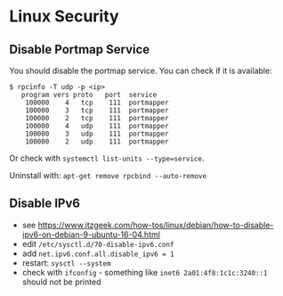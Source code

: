 # Linux Security

## Disable Portmap Service
You should disable the portmap service. You can check if it is available:

```text
$ rpcinfo -T udp -p <ip>
   program vers proto   port  service
    100000    4   tcp    111  portmapper
    100000    3   tcp    111  portmapper
    100000    2   tcp    111  portmapper
    100000    4   udp    111  portmapper
    100000    3   udp    111  portmapper
    100000    2   udp    111  portmapper
```

Or check with `systemctl list-units --type=service`.

Uninstall with: `apt-get remove rpcbind --auto-remove`

## Disable IPv6
- see https://www.itzgeek.com/how-tos/linux/debian/how-to-disable-ipv6-on-debian-9-ubuntu-16-04.html
- edit `/etc/sysctl.d/70-disable-ipv6.conf`
- add `net.ipv6.conf.all.disable_ipv6 = 1`
- restart: `sysctl --system`
- check with `ifconfig` - something like `inet6 2a01:4f8:1c1c:3240::1` should not be printed
